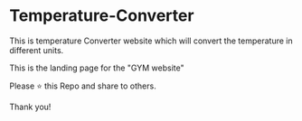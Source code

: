 
# Temperature-Converter

This is temperature Converter website which will convert the temperature in different units.

This is the landing page for the "GYM website"

Please ⭐ this Repo and share to others.

Thank you!
